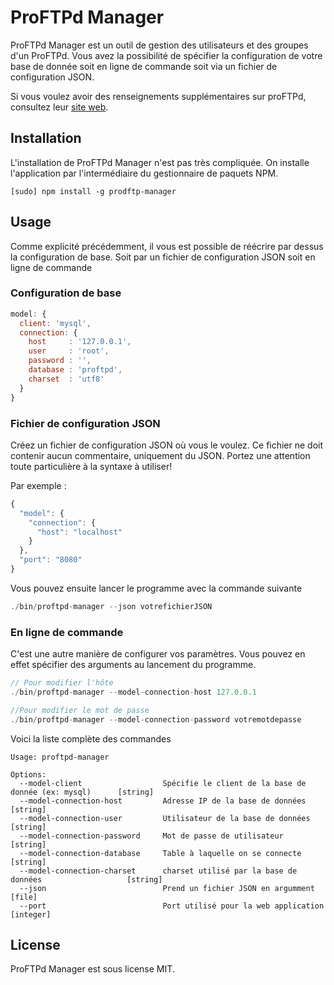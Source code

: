 ProFTPd Manager
===============

ProFTPd Manager est un outil de gestion des utilisateurs et des groupes d'un ProFTPd. Vous avez la possibilité de spécifier la configuration de votre base de donnée soit en ligne de commande soit via un fichier de configuration JSON.

Si vous voulez avoir des renseignements supplémentaires sur proFTPd, consultez leur [site web](http://www.proftpd.org/).

Installation
------------

L'installation de ProFTPd Manager n'est pas très compliquée. On installe l'application par l'intermédiaire du gestionnaire de paquets NPM.

```
[sudo] npm install -g prodftp-manager
```

Usage
-----

Comme explicité précédemment, il vous est possible de réécrire par dessus la configuration de base. Soit par un fichier de configuration JSON soit en ligne de commande

### Configuration de base

```js
model: {
  client: 'mysql',
  connection: {
    host     : '127.0.0.1',
    user     : 'root',
    password : '',
    database : 'proftpd',
    charset  : 'utf8'
  }
}
```

### Fichier de configuration JSON

Créez un fichier de configuration JSON où vous le voulez. Ce fichier ne doit contenir aucun commentaire, uniquement du JSON. Portez une attention toute particulière à la syntaxe à utiliser!

Par exemple :

```js
{
  "model": {
    "connection": {
      "host": "localhost"
    }
  },
  "port": "8080"
}
```

Vous pouvez ensuite lancer le programme avec la commande suivante

```js
./bin/proftpd-manager --json votrefichierJSON
```

### En ligne de commande

C'est une autre manière de configurer vos paramètres. Vous pouvez en effet spécifier des arguments au lancement du programme.

```js
// Pour modifier l'hôte
./bin/proftpd-manager --model-connection-host 127.0.0.1

//Pour modifier le mot de passe
./bin/proftpd-manager --model-connection-password votremotdepasse

```

Voici la liste complète des commandes

```
Usage: proftpd-manager

Options:
  --model-client                  Spécifie le client de la base de donnée (ex: mysql)      [string]
  --model-connection-host         Adresse IP de la base de données                         [string]
  --model-connection-user         Utilisateur de la base de données                        [string]
  --model-connection-password     Mot de passe de utilisateur                              [string]
  --model-connection-database     Table à laquelle on se connecte                          [string]
  --model-connection-charset      charset utilisé par la base de données                   [string]
  --json                          Prend un fichier JSON en argumment                       [file]
  --port                          Port utilisé pour la web application                     [integer]
```

License
-------

ProFTPd Manager est sous license MIT.